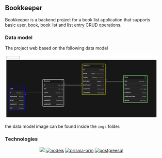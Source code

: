 ## Bookkeeper

Bookkeeper is a backend project for a book list application that supports basic user, book, book list and list entry CRUD operations.

### Data model

The project web based on the following data model

![](imgs/diagram.png)

the data model image can be found inside the ```imgs``` folder.

### Technologies

<p align="center"> 
    <a href="https://www.typescriptlang.org/" target="_blank"><img src="https://img.icons8.com/color/48/000000/typescript.png"/></a>
    <a href="https://nodejs.org/en" target="_blank"><img src="https://img.icons8.com/color/48/nodejs.png" alt="nodejs"/></a>
    <a href="https://www.prisma.io/" target="_blank"><img src="https://img.icons8.com/ios/50/prisma-orm.png" alt="prisma-orm"/></a>
    <a href="https://www.postgresql.org/" target="_blank"><img src="https://img.icons8.com/color/48/postgreesql.png" alt="postgreesql"/></a>
</p>